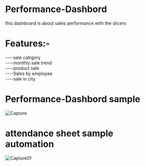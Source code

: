 # Performance-Dashbord
this dashboard is about sales performance with the slicers 

# Features:-<br />
 ----sale catrgory <br />
 ----monthly sale trend<br />
 ----product sale<br />
 ----Sales by employee<br />
 ----sale in city<br />
 
 # Performance-Dashbord sample
![Capture](https://user-images.githubusercontent.com/90344769/185650661-035fde8b-20e5-40ca-8a19-8ce93d5868b8.PNG)

# attendance sheet sample automation
![Capture01](https://user-images.githubusercontent.com/90344769/185651117-867d1719-4897-41c5-8e0c-f3c632c178fd.PNG)
